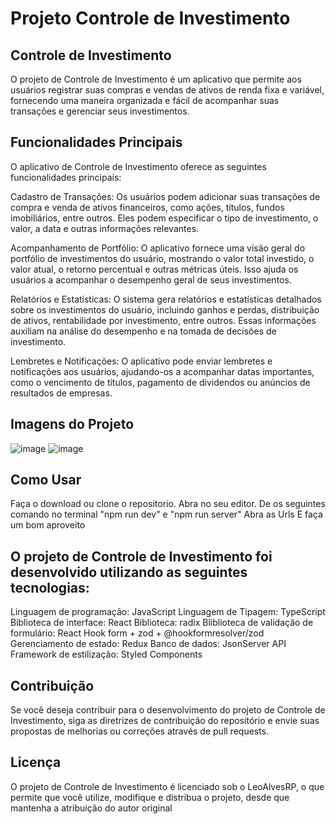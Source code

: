 # Projeto Controle de Investimento

## Controle de Investimento
O projeto de Controle de Investimento é um aplicativo que permite aos usuários registrar suas compras e vendas de ativos de renda fixa e variável, fornecendo uma maneira organizada e fácil de acompanhar suas transações e gerenciar seus investimentos.

## Funcionalidades Principais
O aplicativo de Controle de Investimento oferece as seguintes funcionalidades principais:

Cadastro de Transações: Os usuários podem adicionar suas transações de compra e venda de ativos financeiros, como ações, títulos, fundos imobiliários, entre outros. Eles podem especificar o tipo de investimento, o valor, a data e outras informações relevantes.

Acompanhamento de Portfólio: O aplicativo fornece uma visão geral do portfólio de investimentos do usuário, mostrando o valor total investido, o valor atual, o retorno percentual e outras métricas úteis. Isso ajuda os usuários a acompanhar o desempenho geral de seus investimentos.

Relatórios e Estatísticas: O sistema gera relatórios e estatísticas detalhados sobre os investimentos do usuário, incluindo ganhos e perdas, distribuição de ativos, rentabilidade por investimento, entre outros. Essas informações auxiliam na análise do desempenho e na tomada de decisões de investimento.

Lembretes e Notificações: O aplicativo pode enviar lembretes e notificações aos usuários, ajudando-os a acompanhar datas importantes, como o vencimento de títulos, pagamento de dividendos ou anúncios de resultados de empresas.

## Imagens do Projeto
![image](https://github.com/leoalvesrp/projeto-controle-de-investimento/assets/113029288/e12f5c65-2974-4435-8356-efb9ca73c5b3)
![image](https://github.com/leoalvesrp/projeto-controle-de-investimento/assets/113029288/1d9c971b-c85b-4662-814b-ccba3d2d1fa9)


## Como Usar
Faça o download ou clone o repositorio.
Abra no seu editor.
De os seguintes comando no terminal "npm run dev" e "npm run server"
Abra as Urls
E faça um bom aproveito

## O projeto de Controle de Investimento foi desenvolvido utilizando as seguintes tecnologias:

Linguagem de programação: JavaScript
Linguagem de Tipagem: TypeScript
Biblioteca de interface: React
Biblioteca: radix
Bliblioteca de validação de formulário: React Hook form + zod + @hookformresolver/zod
Gerenciamento de estado: Redux
Banco de dados: JsonServer API
Framework de estilização: Styled Components

## Contribuição
Se você deseja contribuir para o desenvolvimento do projeto de Controle de Investimento, siga as diretrizes de contribuição do repositório e envie suas propostas de melhorias ou correções através de pull requests.

## Licença
O projeto de Controle de Investimento é licenciado sob o LeoAlvesRP, o que permite que você utilize, modifique e distribua o projeto, desde que mantenha a atribuição do autor original


